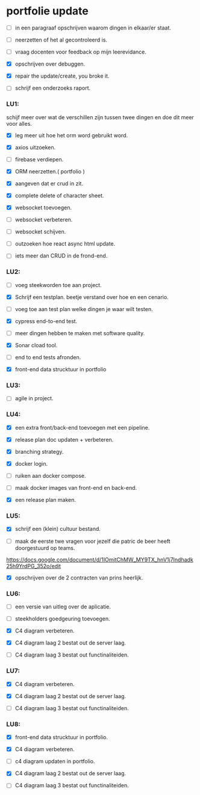 # portfolie update


- [ ] in een paragraaf opschrijven waarom dingen in elkaar/er staat.

- [ ] neerzetten of het al gecontroleerd is.

- [ ] vraag docenten voor feedback op mijn leerevidance.

- [x] opschrijven over debuggen.

- [x] repair the update/create, you broke it.

- [ ] schrijf een onderzoeks raport.


### LU1:
schijf meer over wat de verschillen zijn tussen twee dingen en doe dit meer voor alles.

- [x] leg meer uit hoe het orm word gebruikt word.

- [x] axios uitzoeken.

- [ ] firebase verdiepen.

- [x] ORM neerzetten.( portfolio )

- [x] aangeven dat er crud in zit.

- [x] complete delete of character sheet.

- [x] websocket toevoegen.

- [ ] websocket verbeteren.

- [ ] websocket schijven.

- [ ] outzoeken hoe react async html update.

- [ ] iets meer dan CRUD in de frond-end.

### LU2:

- [ ] voeg steekworden toe aan project.

- [x] Schrijf een testplan. beetje verstand over hoe en een cenario.

- [ ] voeg toe aan test plan welke dingen je waar wilt testen.

- [x] cypress end-to-end test.

- [ ] meer dingen hebben te maken met software quality.

- [x] Sonar cload tool.

- [ ] end to end tests afronden.

- [x] front-end data strucktuur in portfolio 

### LU3:

- [ ] agile in project.

### LU4:

- [x] een extra front/back-end toevoegen met een pipeline.

- [x] release plan doc updaten + verbeteren.

- [x] branching strategy.

- [x] docker login.

- [ ] ruiken aan docker compose.

- [ ] maak docker images van front-end en back-end.

- [x] een release plan maken.

### LU5:

- [x] schrijf een (klein) cultuur bestand.

- [ ] maak de eerste twe vragen voor jezelf die patric de beer heeft doorgestuurd op teams.

https://docs.google.com/document/d/1IOmjtChMW_MY9TX_hnV1j7Indhadk25h9YrdPG_352o/edit

- [x] opschrijven over de 2 contracten van prins heerlijk.

### LU6:

- [ ] een versie van uitleg over de aplicatie.

- [ ] steekholders goedgeuring toevoegen.

- [x] C4 diagram verbeteren.

- [x] C4 diagram laag 2 bestat out de server laag.

- [ ] C4 diagram laag 3 bestat out functinaliteiden.

### LU7:

- [x] C4 diagram verbeteren.

- [x] C4 diagram laag 2 bestat out de server laag.

- [ ] C4 diagram laag 3 bestat out functinaliteiden.

### LU8:

- [x] front-end data strucktuur in portfolio. 

- [x] C4 diagram verbeteren.

- [ ] c4 diagram updaten in portfolio.

- [x] C4 diagram laag 2 bestat out de server laag.

- [ ] C4 diagram laag 3 bestat out functinaliteiden.
